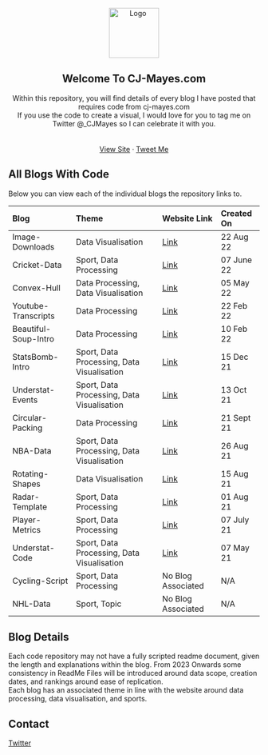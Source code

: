 <!-- PROJECT LOGO -->
<br />
<div align="center">
  <a href="https://yt3.ggpht.com/Je97xurXK1RkyzyM6LWnoOF5XKMLU2nBWg45pVOQ3J93PX9SoWbpacUQW8U6iRi2KDYB9Qrs=s88-c-k-c0x00ffffff-no-rj">
    <img src="https://yt3.ggpht.com/Je97xurXK1RkyzyM6LWnoOF5XKMLU2nBWg45pVOQ3J93PX9SoWbpacUQW8U6iRi2KDYB9Qrs=s88-c-k-c0x00ffffff-no-rj" alt="Logo" width="100" height="100">
  </a>
  
<!-- ABOUT THE PROJECT -->
## Welcome To CJ-Mayes.com

  <p align="center">
    Within this repository, you will find details of every blog I have posted that requires code from cj-mayes.com
    <br />
    If you use the code to create a visual, I would love for you to tag me on Twitter @_CJMayes so I can celebrate it with you.
    <br />
    <br />
    <br />
    <a href="https://cj-mayes.com/">View Site</a>
    ·
    <a href="https://twitter.com/_CJMayes">Tweet Me</a>
  </p>
</div>

<!-- ABOUT THE PROJECT -->
## All Blogs With Code

Below you can view each of the individual blogs the repository links to.

<!-- Team, please amend only to have maximum of the last 12 in here at a time, the data will need to be uploaded and then linked to in brackets
please make sure that the readme file is made for the new data
you can copy and paste the below:
|Blog|Topic|Link|Created On|
-->
|Blog|Theme|Website Link|Created On|
|:----|:---------|:---------|:---------|
|Image-Downloads|Data Visualisation|[Link](https://cj-mayes.com/2022/08/22/shape-repository-python/)|22 Aug 22|
|Cricket-Data|Sport, Data Processing|[Link](https://cj-mayes.com/2022/06/07/no-rest-for-the-wicket-python/)|07 June 22|
|Convex-Hull|Data Processing, Data Visualisation|[Link](https://cj-mayes.com/2022/05/05/convex-hulls-in-tableau/)|05 May 22|
|Youtube-Transcripts|Data Processing|[Link](https://cj-mayes.com/2022/02/22/ironvizfeeder2022-resources/)|22 Feb 22|
|Beautiful-Soup-Intro|Data Processing|[Link](https://cj-mayes.com/2022/02/10/web-scraping-with-beautifulsoup-python/)|10 Feb 22|
|StatsBomb-Intro|Sport, Data Processing, Data Visualisation|[Link](https://cj-mayes.com/2021/12/15/statsbomb-intro-sportsvizsunday/)|15 Dec 21|
|Understat-Events|Sport, Data Processing, Data Visualisation|[Link](https://cj-mayes.com/2021/10/13/how-to-create-a-soccer-event-timeline/)|13 Oct 21|
|Circular-Packing|Data Processing|[Link](https://cj-mayes.com/2021/09/21/dont-burst-my-bubble/)|21 Sept 21|
|NBA-Data|Sport, Data Processing, Data Visualisation|[Link](https://cj-mayes.com/2021/08/26/python-from-benchwarmer-to-mvp/)|26 Aug 21|
|Rotating-Shapes|Data Visualisation|[Link](https://cj-mayes.com/2021/08/15/taking-a-new-angle-on-visualisations/)|15 Aug 21
|Radar-Template|Sport, Data Processing|[Link](https://cj-mayes.com/2021/08/01/tackling-radar-charts/)|01 Aug 21|
|Player-Metrics|Sport, Data Processing|[Link](https://cj-mayes.com/2021/07/07/player-metrics/)|07 July 21|
|Understat-Code|Sport, Data Processing, Data Visualisation|[Link](https://cj-mayes.com/2021/05/07/just-starting-out-with-understat/)|07 May 21|
|Cycling-Script|Sport, Data Processing|No Blog Associated|N/A|
|NHL-Data|Sport, Topic|No Blog Associated|N/A|

<!-- Details -->
## Blog Details
Each code repository may not have a fully scripted readme document, given the length and explanations within the blog. From 2023 Onwards some consistency in ReadMe Files will be introduced around data scope, creation dates, and rankings around ease of replication.
<br />
Each blog has an associated theme in line with the website around data processing, data visualisation, and sports.

<!-- CONTACT -->
## Contact
[Twitter](www.twitter.com/@_CJMayes)

